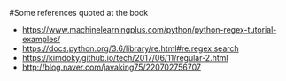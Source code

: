 #Some references quoted at the book

- https://www.machinelearningplus.com/python/python-regex-tutorial-examples/ 
- https://docs.python.org/3.6/library/re.html#re.regex.search 
- https://kimdoky.github.io/tech/2017/06/11/regular-2.html 
- http://blog.naver.com/javaking75/220702756707
